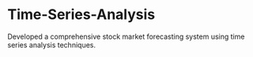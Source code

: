 # Time-Series-Analysis
Developed a comprehensive stock market forecasting system using time series analysis techniques.
